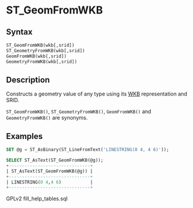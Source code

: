 # ST\_GeomFromWKB

## Syntax

```sql
ST_GeomFromWKB(wkb[,srid])
ST_GeometryFromWKB(wkb[,srid])
GeomFromWKB(wkb[,srid])
GeometryFromWKB(wkb[,srid])
```

## Description

Constructs a geometry value of any type using its [WKB](well-known-binary-wkb-format.md) representation and SRID.

`ST_GeomFromWKB()`, `ST_GeometryFromWKB()`, `GeomFromWKB()` and `GeometryFromWKB()` are synonyms.

## Examples

```sql
SET @g = ST_AsBinary(ST_LineFromText('LINESTRING(0 4, 4 6)'));

SELECT ST_AsText(ST_GeomFromWKB(@g));
+-------------------------------+
| ST_AsText(ST_GeomFromWKB(@g)) |
+-------------------------------+
| LINESTRING(0 4,4 6)           |
+-------------------------------+
```

GPLv2 fill\_help\_tables.sql

